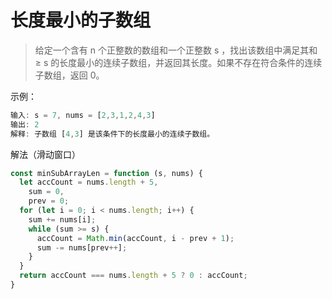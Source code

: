# 长度最小的子数组

>给定一个含有 n 个正整数的数组和一个正整数 s ，找出该数组中满足其和 ≥ s 的长度最小的连续子数组，并返回其长度。如果不存在符合条件的连续子数组，返回 0。

示例：

```js
输入: s = 7, nums = [2,3,1,2,4,3]
输出: 2
解释: 子数组 [4,3] 是该条件下的长度最小的连续子数组。
```

解法（滑动窗口）

```js
const minSubArrayLen = function (s, nums) {
  let accCount = nums.length + 5,
    sum = 0,
    prev = 0;
  for (let i = 0; i < nums.length; i++) {
    sum += nums[i];
    while (sum >= s) {
      accCount = Math.min(accCount, i - prev + 1);
      sum -= nums[prev++];
    }
  }
  return accCount === nums.length + 5 ? 0 : accCount;
}
```
